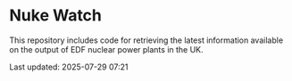 # Nuke Watch

This repository includes code for retrieving the latest information available on the output of EDF nuclear power plants in the UK.

Last updated: 2025-07-29 07:21
